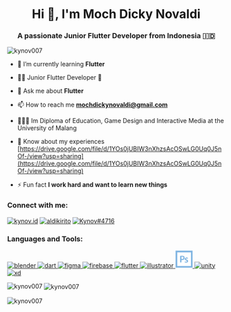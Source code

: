 
<h1 align="center">Hi 👋, I'm Moch Dicky Novaldi</h1>
<h3 align="center">A passionate Junior Flutter Developer from Indonesia 🇮🇩</h3>
<!-- <img align="right" alt="Coding" width="400" src=“https://camo.githubusercontent.com/cae12fddd9d6982901d82580bdf321d81fb299141098ca1c2d4891870827bf17/68747470733a2f2f6d69726f2e6d656469756d2e636f6d2f6d61782f313336302f302a37513379765349765f7430696f4a2d5a2e676966”> -->

<p align="left"> <img src="https://komarev.com/ghpvc/?username=kynov007&label=Profile%20views&color=0e75b6&style=flat" alt="kynov007" /> </p>

- 🌱 I’m currently learning **Flutter**

- 👨‍💻 Junior Flutter Developer 📲

- 💬 Ask me about **Flutter**

- 📫 How to reach me **mochdickynovaldi@gmail.com**

- 👨🏻‍🎓 Im Diploma of Education, Game Design and Interactive Media at the University of Malang

- 📄 Know about my experiences [https://drive.google.com/file/d/1YOs0jUBIW3nXhzsAcOSwLG0Uq0J5nOf-/view?usp=sharing](https://drive.google.com/file/d/1YOs0jUBIW3nXhzsAcOSwLG0Uq0J5nOf-/view?usp=sharing)

- ⚡ Fun fact **I work hard and want to learn new things**

<h3 align="left">Connect with me:</h3>
<p align="left">
<a href="https://fb.com/kynov.id" target="blank"><img align="center" src="https://raw.githubusercontent.com/rahuldkjain/github-profile-readme-generator/master/src/images/icons/Social/facebook.svg" alt="kynov.id" height="30" width="40" /></a>
<a href="https://instagram.com/aldikirito" target="blank"><img align="center" src="https://raw.githubusercontent.com/rahuldkjain/github-profile-readme-generator/master/src/images/icons/Social/instagram.svg" alt="aldikirito" height="30" width="40" /></a>
<a href="https://discord.gg/Kynov#4716" target="blank"><img align="center" src="https://raw.githubusercontent.com/rahuldkjain/github-profile-readme-generator/master/src/images/icons/Social/discord.svg" alt="Kynov#4716" height="30" width="40" /></a>
</p>

<h3 align="left">Languages and Tools:</h3>
<p align="left"> <a href="https://www.blender.org/" target="_blank" rel="noreferrer"> <img src="https://download.blender.org/branding/community/blender_community_badge_white.svg" alt="blender" width="40" height="40"/> </a> <a href="https://dart.dev" target="_blank" rel="noreferrer"> <img src="https://www.vectorlogo.zone/logos/dartlang/dartlang-icon.svg" alt="dart" width="40" height="40"/> </a> <a href="https://www.figma.com/" target="_blank" rel="noreferrer"> <img src="https://www.vectorlogo.zone/logos/figma/figma-icon.svg" alt="figma" width="40" height="40"/> </a> <a href="https://firebase.google.com/" target="_blank" rel="noreferrer"> <img src="https://www.vectorlogo.zone/logos/firebase/firebase-icon.svg" alt="firebase" width="40" height="40"/> </a> <a href="https://flutter.dev" target="_blank" rel="noreferrer"> <img src="https://www.vectorlogo.zone/logos/flutterio/flutterio-icon.svg" alt="flutter" width="40" height="40"/> </a> <a href="https://www.adobe.com/in/products/illustrator.html" target="_blank" rel="noreferrer"> <img src="https://www.vectorlogo.zone/logos/adobe_illustrator/adobe_illustrator-icon.svg" alt="illustrator" width="40" height="40"/> </a> <a href="https://www.photoshop.com/en" target="_blank" rel="noreferrer"> <img src="https://raw.githubusercontent.com/devicons/devicon/master/icons/photoshop/photoshop-line.svg" alt="photoshop" width="40" height="40"/> </a> <a href="https://unity.com/" target="_blank" rel="noreferrer"> <img src="https://www.vectorlogo.zone/logos/unity3d/unity3d-icon.svg" alt="unity" width="40" height="40"/> </a> <a href="https://www.adobe.com/products/xd.html" target="_blank" rel="noreferrer"> <img src="https://cdn.worldvectorlogo.com/logos/adobe-xd.svg" alt="xd" width="40" height="40"/> </a> </p>

<p><img align="left" src="https://github-readme-stats.vercel.app/api/top-langs?username=kynov007&show_icons=true&locale=en&layout=compact" alt="kynov007" /></p>

<p>&nbsp;<img align="center" src="https://github-readme-stats.vercel.app/api?username=kynov007&show_icons=true&locale=en" alt="kynov007" /></p>

<p><img align="center" src="https://github-readme-streak-stats.herokuapp.com/?user=kynov007&" alt="kynov007" /></p>

